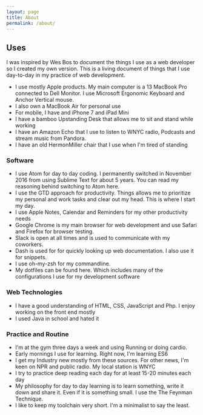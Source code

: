 ```yaml
---
layout: page
title: About
permalink: /about/
---
```


## Uses

I was inspired by Wes Bos to document the things I use as a web developer so I created my own version. This is a living document of things that I use day-to-day in my practice of web development.

- I use mostly Apple products. My main computer is a 13 MacBook Pro connected to Dell Monitor. I use Microsoft Ergonomic Keyboard and Anchor Vertical mouse.
- I also own a MacBook Air for personal use
- For mobile, I have and iPhone 7 and iPad Mini
- I have a bamboo Upstanding Desk that allows me to sit and stand while working
- I have an Amazon Echo that I use to listen to WNYC radio, Podcasts and stream music from Pandora.
- I have an old HermonMiller chair that I use when I'm tired of standing

### Software

- I use Atom for day to day coding. I permanently switched in November 2016 from using Sublime Text for about 5 years. You can read my reasoning behind switching to Atom here.
- I use the GTD approach for productivity. Things allows me to prioritize my personal and work tasks and clear out my head. This is where I start my day.
- I use Apple Notes, Calendar and Reminders for my other productivity needs
- Google Chrome is my main browser for web development  and use Safari and Firefox for browser testing.
- Slack is open at all times and is used to communicate with my coworkers.
- Dash is used for for quickly looking up web documentation. I also use it for snippets.
- I use oh-my-zsh for my commandline.
- My dotfiles can be found here. Which includes many of the configurations I use for my development software  

### Web Technologies

- I have a good understanding of HTML, CSS, JavaScript and Php. I enjoy working on the front end mostly
- I used Java in school and hated it

### Practice and Routine

- I'm at the gym three days a week and using Running or doing cardio.
- Early mornings I use for learning. Right now, I'm learning ES6
- I get my Industry new mostly from these sources. For other news, I'm keen on NPR and public radio. My local station is WNYC
- I try to practice deep reading each day for at least 15-20 minutes each day
- My philosophy for day to day learning is to learn something, write it down and share it. Even if it is something small. I use the The Feynman Technique.
- I like to keep my toolchain very short. I'm a minimalist to say the least.
